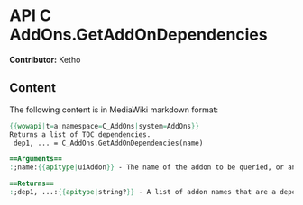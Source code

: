 # API C AddOns.GetAddOnDependencies

**Contributor:** Ketho

## Content

The following content is in MediaWiki markdown format:

```mediawiki
{{wowapi|t=a|namespace=C_AddOns|system=AddOns}}
Returns a list of TOC dependencies.
 dep1, ... = C_AddOns.GetAddOnDependencies(name)

==Arguments==
:;name:{{apitype|uiAddon}} - The name of the addon to be queried, or an index from 1 to {{api|C_AddOns.GetNumAddOns}}. Blizzard addons can only be queried by name.

==Returns==
:;dep1, ...:{{apitype|string?}} - A list of addon names that are a dependency.
```